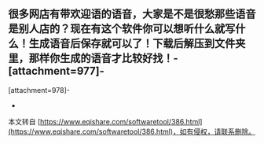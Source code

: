 很多网店有带欢迎语的语音，大家是不是很愁那些语音是别人店的？现在有这个软件你可以想听什么就写什么！生成语音后保存就可以了！下载后解压到文件夹里，那样你生成的语音才比较好找！-
\[attachment=977\]-
-
\[attachment=978\]-

-

本文转自 [https://www.eqishare.com/softwaretool/386.html](https://www.eqishare.com/softwaretool/386.html)，如有侵权，请联系删除。